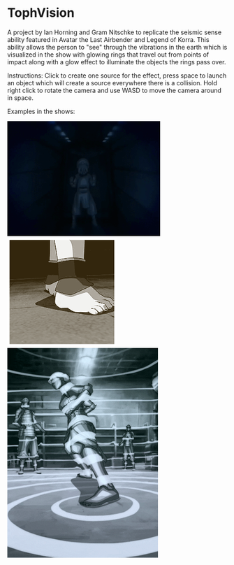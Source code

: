 # TophVision
A project by Ian Horning and Gram Nitschke to replicate the seismic sense ability featured in Avatar the Last Airbender and Legend of Korra. This ability allows the person to "see" through the vibrations in the earth which is visualized in the show with glowing rings that travel out from points of impact along with a glow effect to illuminate the objects the rings pass over.

Instructions:
Click to create one source for the effect, press space to launch an object which will create a source everywhere there is a collision.
Hold right click to rotate the camera and use WASD to move the camera around in space.

Examples in the shows:

![](gifs/inBox.gif)
![](gifs/inArena.gif)
![](gifs/lin.gif)

